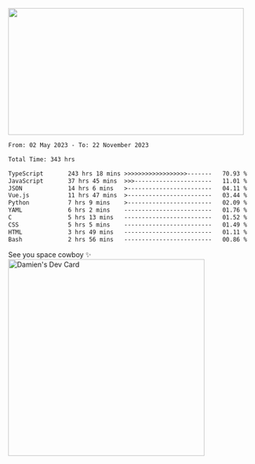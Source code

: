 <img src="https://media.giphy.com/media/11KzOet1ElBDz2/giphy.gif" width="480" height="258" /> 

 <!--START_SECTION:waka-->

```txt
From: 02 May 2023 - To: 22 November 2023

Total Time: 343 hrs

TypeScript       243 hrs 18 mins >>>>>>>>>>>>>>>>>>-------   70.93 %
JavaScript       37 hrs 45 mins  >>>----------------------   11.01 %
JSON             14 hrs 6 mins   >------------------------   04.11 %
Vue.js           11 hrs 47 mins  >------------------------   03.44 %
Python           7 hrs 9 mins    >------------------------   02.09 %
YAML             6 hrs 2 mins    -------------------------   01.76 %
C                5 hrs 13 mins   -------------------------   01.52 %
CSS              5 hrs 5 mins    -------------------------   01.49 %
HTML             3 hrs 49 mins   -------------------------   01.11 %
Bash             2 hrs 56 mins   -------------------------   00.86 %
```

<!--END_SECTION:waka-->
 
 
 <!--
 <p align="center">
           <img src="https://wakatime.com/share/@b21fb822-1b1e-4a56-b3ac-d647f03795fd/3d8fc332-54a6-4d29-9469-965955d6e018.svg"/>
 </p>
 <p align="center">
  <img src="https://wakatime.com/share/@b21fb822-1b1e-4a56-b3ac-d647f03795fd/5d7b153c-4137-40c1-8270-25e516f9619c.svg"/>
 </p>
 -->
See you space cowboy ✨ 
<a href="https://app.daily.dev/damienCrackito"><img src="https://api.daily.dev/devcards/bdfb4da438e94198b16fb9008a873e8e.png?r=ac3" width="400" alt="Damien's Dev Card"/></a>


 
